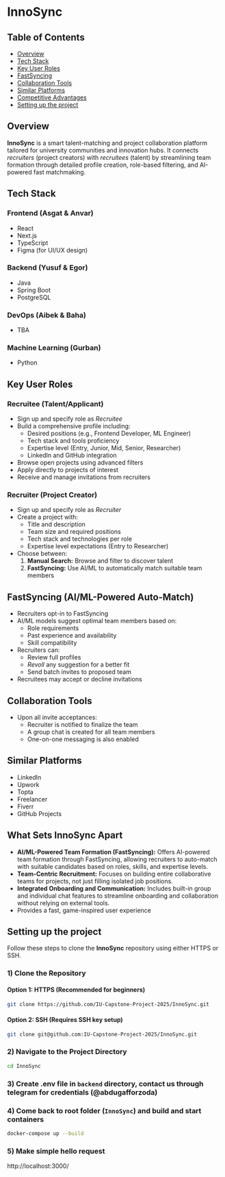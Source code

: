 # InnoSync

## Table of Contents
- [Overview](#overview)
- [Tech Stack](#tech-stack)
- [Key User Roles](#key-user-roles)
- [FastSyncing](#fastsyncing-aiml-powered-auto-match)
- [Collaboration Tools](#collaboration-tools)
- [Similar Platforms](#similar-platforms)
- [Competitive Advantages](#what-sets-innosync-apart)
- [Setting up the project](#setting-up-the-project)

## Overview

**InnoSync** is a smart talent-matching and project collaboration platform tailored for university communities and innovation hubs. It connects _recruiters_ (project creators) with _recruitees_ (talent) by streamlining team formation through detailed profile creation, role-based filtering, and AI-powered fast matchmaking.

## Tech Stack

### Frontend (Asgat & Anvar)
- React
- Next.js
- TypeScript
- Figma (for UI/UX design)

### Backend (Yusuf & Egor)
- Java
- Spring Boot
- PostgreSQL

### DevOps (Aibek & Baha)
- TBA

### Machine Learning (Gurban)
- Python

## Key User Roles

### Recruitee (Talent/Applicant)

- Sign up and specify role as _Recruitee_
- Build a comprehensive profile including:
  - Desired positions (e.g., Frontend Developer, ML Engineer)
  - Tech stack and tools proficiency
  - Expertise level (Entry, Junior, Mid, Senior, Researcher)
  - LinkedIn and GitHub integration
- Browse open projects using advanced filters
- Apply directly to projects of interest
- Receive and manage invitations from recruiters

### Recruiter (Project Creator)

- Sign up and specify role as _Recruiter_
- Create a project with:
  - Title and description
  - Team size and required positions
  - Tech stack and technologies per role
  - Expertise level expectations (Entry to Researcher)
- Choose between:
  1. **Manual Search:** Browse and filter to discover talent
  2. **FastSyncing:** Use AI/ML to automatically match suitable team members

## FastSyncing (AI/ML-Powered Auto-Match)

- Recruiters opt-in to FastSyncing
- AI/ML models suggest optimal team members based on:
  - Role requirements
  - Past experience and availability
  - Skill compatibility
- Recruiters can:
  - Review full profiles
  - _Revoll_ any suggestion for a better fit
  - Send batch invites to proposed team
- Recruitees may accept or decline invitations

## Collaboration Tools

- Upon all invite acceptances:
  - Recruiter is notified to finalize the team
  - A group chat is created for all team members
  - One-on-one messaging is also enabled

## Similar Platforms

- LinkedIn
- Upwork
- Topta
- Freelancer
- Fiverr
- GitHub Projects

## What Sets InnoSync Apart

- **AI/ML-Powered Team Formation (FastSyncing):** Offers AI-powered team formation through FastSyncing, allowing recruiters to auto-match with suitable candidates based on roles, skills, and expertise levels.
- **Team-Centric Recruitment:** Focuses on building entire collaborative teams for projects, not just filling isolated job positions.
- **Integrated Onboarding and Communication:** Includes built-in group and individual chat features to streamline onboarding and collaboration without relying on external tools.
- Provides a fast, game-inspired user experience

## Setting up the project
Follow these steps to clone the **InnoSync** repository using either HTTPS or SSH.
### 1) Clone the Repository
#### **Option 1: HTTPS (Recommended for beginners)**
```bash
git clone https://github.com/IU-Capstone-Project-2025/InnoSync.git
```
#### **Option 2: SSH (Requires SSH key setup)**
```bash
git clone git@github.com:IU-Capstone-Project-2025/InnoSync.git
```
### 2) Navigate to the Project Directory
```bash
cd InnoSync
```
### 3) Create .env file in ```backend``` directory, contact us through telegram for credentials (@abdugafforzoda)
### 4)  Come back to root folder (```InnoSync```) and build and start containers
```bash
docker-compose up --build
```
### 5)  Make simple hello request
http://localhost:3000/

